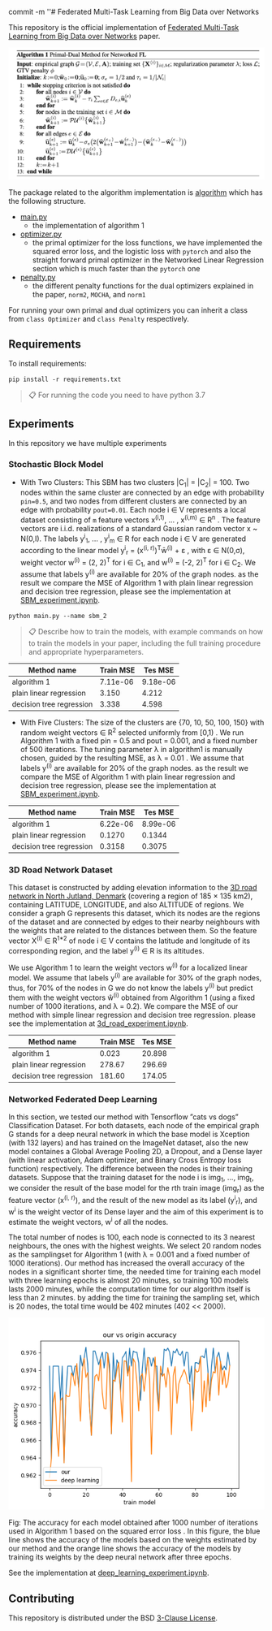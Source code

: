 commit -m ''# Federated Multi-Task Learning from Big Data over Networks

This repository is the official implementation of [Federated Multi-Task Learning from Big Data over Networks](https://arxiv.org/abs/2030.12345) paper. 

![alt text](algorithm1.png)

The package related to the algorithm implementation is 
[algorithm](https://github.com/sahelyiyi/FederatedLearning/tree/master/algorithm)
 which has the following structure.

* [main.py](https://github.com/sahelyiyi/FederatedLearning/blob/master/algorithm/main.py)
    * the implementation of algorithm 1
* [optimizer.py](https://github.com/sahelyiyi/FederatedLearning/blob/master/algorithm/optimizer.py)
    * the primal optimizer for the loss functions, we have implemented 
    the squared error loss, and the logistic loss with `pytorch` 
    and also the straight forward primal optimizer in the 
    Networked Linear Regression section which is much faster than the `pytorch` one
* [penalty.py](https://github.com/sahelyiyi/FederatedLearning/blob/master/algorithm/penalty.py)
    * the different penalty functions for the dual optimizers explained in the paper, 
    `norm2`, `MOCHA`, and `norm1`
 
For running your own primal and dual optimizers you can inherit a class from `class Optimizer` 
and `class Penalty` respectively.

## Requirements

To install requirements:

```setup
pip install -r requirements.txt
```

>📋  For running the code you need to have python 3.7

## Experiments

In this repository we have multiple experiments

### Stochastic Block Model

* With Two Clusters: This SBM has two clusters |C<sub>1</sub>| =  |C<sub>2</sub>| = 100.
Two nodes within the same cluster are connected by an edge with probability `pin=0.5`, 
and two nodes from different clusters are connected by an edge with probability `pout=0.01`. 
Each node i &in; V represents a local dataset consisting of 
`m` feature vectors 
x<sup>(i,1)</sup>, ... , x<sup>(i,m)</sup> &in; R<sup>n</sup> . 
The feature vectors are i.i.d. realizations of a standard Gaussian random vector x ~ N(0,I).
The labels y<sup>i</sup><sub>1</sub>, ... , y<sup>i</sup><sub>m</sub> &in; R for each node i &in; V
are generated according to the linear model y<sup>i</sup><sub>r</sub> = (x<sup>(i, r)</sup>)<sup>T</sup>w&#772;<sup>(i)</sup> +  &epsilon; , 
with &epsilon; &in; N(0,&sigma;), weight vector w<sup>(i)</sup> = (2, 2)<sup>T</sup>
for i &in; C<sub>1</sub>, and w<sup>(i)</sup> = (-2, 2)<sup>T</sup> for i &in; C<sub>2</sub>. 
We assume that labels y<sup>(i)</sup> are available for 20% of the graph nodes.
as the result we compare the MSE of Algorithm 1 with plain linear regression 
and decision tree regression, please see the implementation at [SBM_experiment.ipynb](https://github.com/sahelyiyi/FederatedLearning/blob/master/SBM_experiment.ipynb).

```code
python main.py --name sbm_2
```

>📋  Describe how to train the models, with example commands on how to train the models in your paper, including the full training procedure and appropriate hyperparameters.



| Method name                    | Train MSE       | Tes MSE        |
| ------------------             |---------------- | -------------- |
| algorithm 1                    |    7.11e-06     |     9.18e-06   |
| plain linear regression        |    3.150        |     4.212      |
| decision tree regression       |    3.338        |     4.598      |



* With Five Clusters: The size of the clusters are {70, 10, 50, 100, 150} 
with random weight vectors ∈ R<sup>2</sup> selected uniformly from [0,1) . 
We run Algorithm 1 with a fixed pin = 0.5 and pout = 0.001, 
and a fixed number of 500 iterations. The tuning parameter &lambda; in algorithm1 
is manually chosen, guided by the resulting MSE, as &lambda; = 0.01 . 
We assume that labels y<sup>(i)</sup> are available for 20% of the graph nodes.
as the result we compare the MSE of Algorithm 1 with plain linear regression 
and decision tree regression, please see the implementation at [SBM_experiment.ipynb](https://github.com/sahelyiyi/FederatedLearning/blob/master/SBM_experiment.ipynb).


| Method name                    | Train MSE       | Tes MSE        |
| ------------------             |---------------- | -------------- |
| algorithm 1                    |    6.22e-06     |     8.99e-06   |
| plain linear regression        |    0.1270       |     0.1344     |
| decision tree regression       |    0.3158       |     0.3075     |


### 3D Road Network Dataset

This dataset is constructed by adding elevation information to the [3D road 
network in North Jutland, Denmark](https://archive.ics.uci.edu/ml/datasets/3D+Road+Network+(North+Jutland,+Denmark)#) (covering a region of 185 × 135 km2), 
containing LATITUDE, LONGITUDE, and also ALTITUDE of regions. 
We consider a graph G represents this dataset, which its nodes 
are the regions of the dataset and are connected 
by edges to their nearby neighbours with the weights that are 
related to the distances between them. So the feature vector 
X<sup>(i)</sup> ∈ R<sup>1*2</sup> of node i ∈ V contains 
the latitude and longitude of its corresponding region, and the 
label y<sup>(i)</sup> ∈ R is its altitudes.

We use Algorithm 1 to learn the weight vectors w<sup>(i)</sup>
for a localized linear model. We assume that labels y<sup>(i)</sup>
are available for 30% of the graph nodes, thus, for 70% of the nodes 
in G we do not know the labels y<sup>(i)</sup> but predict them with the 
weight vectors w&#770;<sup>(i)</sup> obtained from Algorithm 1 
(using a fixed number of 1000 iterations, and λ = 0.2).
We compare the MSE of our method with simple linear regression 
and decision tree regression. please see the implementation at [3d_road_experiment.ipynb](https://github.com/sahelyiyi/FederatedLearning/blob/master/3d_road_experiment.ipynb).

| Method name                    | Train MSE       | Tes MSE        |
| ------------------             |---------------- | -------------- |
| algorithm 1                    |    0.023        |     20.898     |
| plain linear regression        |    278.67       |     296.69     |
| decision tree regression       |    181.60       |     174.05     |


### Networked Federated Deep Learning

In this section, we tested our method with Tensorflow ”cats vs dogs” Classification Dataset.
For both datasets, each node of the empirical graph G stands for 
a deep neural network in which the base model is 
Xception (with 132 layers) and has trained on the ImageNet dataset, 
also the new model containes a Global Average Pooling 2D, a Dropout, 
and a Dense layer (with linear activation, Adam optimizer, 
and Binary Cross Entropy loss function) respectively. 
The difference between the nodes is their training datasets.
Suppose that the training dataset for the node i is 
img<sub>1</sub>, ..., img<sub>t</sub>, 
we consider the result of the base model for the rth train image (img<sub>r</sub>) 
as the feature vector (x<sup>(i, r)</sup>), 
and the result of the new model as its label (y<sup>i</sup><sub>r</sub>), 
and w<sup>i</sup> is the weight vector of its Dense layer and 
the aim of this experiment is to estimate the weight vectors, 
w<sup>i</sup> of all the nodes.

The total number of nodes is 100, each node is connected to its 
3 nearest neighbours, the ones with the highest weights. 
We select 20 random nodes as the samplingset for Algorithm 1 
(with λ = 0.001 and a fixed number of 1000 iterations). 
Our method has increased the overall accuracy of the nodes in a significant
shorter time, the needed time for training each model with 
three learning epochs is almost 20 minutes, so training 100 models 
lasts 2000 minutes, while the computation time for our algorithm 
itself is less than 2 minutes. by adding the time for training 
the sampling set, which is 20 nodes, the total time would be 402 minutes 
(402 << 2000).


![Screenshot](train_accuracy_0.001.png)

Fig: The accuracy for each model obtained after 1000 number of iterations 
used in Algorithm 1 based on the squared error loss . 
In this figure, the blue line shows the accuracy of the models 
based on the weights estimated by our method and the orange line shows 
the accuracy of the models by training its weights by the deep neural 
network after three epochs.


See the implementation at [deep_learning_experiment.ipynb](https://github.com/sahelyiyi/FederatedLearning/blob/master/deep_learning_experiment.ipynb).


## Contributing

This repository is distributed under the BSD [3-Clause License](https://github.com/sahelyiyi/FederatedLearning/blob/master/LICENSE).

